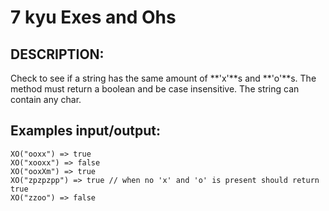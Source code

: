# 7 kyu Exes and Ohs


## DESCRIPTION:
Check to see if a string has the same amount of **'x'**s and **'o'**s. The method must return a boolean and be case insensitive. The string can contain any char.

## Examples input/output:
```
XO("ooxx") => true
XO("xooxx") => false
XO("ooxXm") => true
XO("zpzpzpp") => true // when no 'x' and 'o' is present should return true
XO("zzoo") => false
```